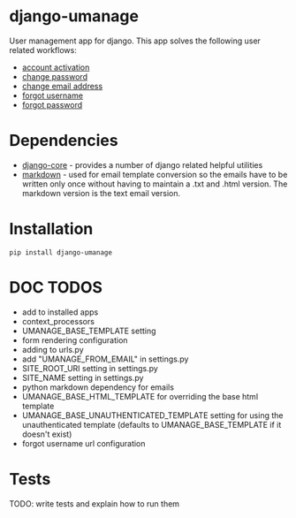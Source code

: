 django-umanage
==============

User management app for django.  This app solves the following user related workflows:

* [account activation](./umanage/activate_account)
* [change password](./umanage/change_password)
* [change email address](./umanage/change_email)
* [forgot username](./umanage/forgot_username)
* [forgot password](./umanage/forgot_password)


Dependencies
============
* [django-core](https://github.com/InfoAgeTech/django-core) - provides a number of django related helpful utilities
* [markdown](https://github.com/waylan/Python-Markdown) - used for email template conversion so the emails have to be written only once without having to maintain a .txt and .html version.  The markdown version is the text email version.

Installation
============

    pip install django-umanage


DOC TODOS
=========
* add to installed apps
* context_processors
* UMANAGE_BASE_TEMPLATE setting
* form rendering configuration
* adding to urls.py
* add "UMANAGE_FROM_EMAIL" in settings.py
* SITE_ROOT_URI setting in settings.py
* SITE_NAME setting in settings.py
* python markdown dependency for emails
* UMANAGE_BASE_HTML_TEMPLATE for overriding the base html template
* UMANAGE_BASE_UNAUTHENTICATED_TEMPLATE setting for using the unauthenticated template (defaults to UMANAGE_BASE_TEMPLATE if it doesn't exist)
* forgot username url configuration

Tests
=====
TODO: write tests and explain how to run them